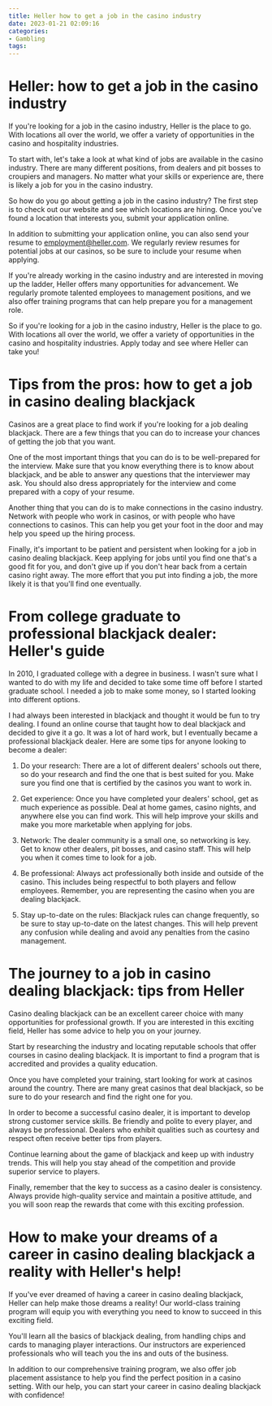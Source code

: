 ```yaml
---
title: Heller how to get a job in the casino industry
date: 2023-01-21 02:09:16
categories:
- Gambling
tags:
---
```



#  Heller: how to get a job in the casino industry

If you're looking for a job in the casino industry, Heller is the place to go. With locations all over the world, we offer a variety of opportunities in the casino and hospitality industries.

To start with, let's take a look at what kind of jobs are available in the casino industry. There are many different positions, from dealers and pit bosses to croupiers and managers. No matter what your skills or experience are, there is likely a job for you in the casino industry.

So how do you go about getting a job in the casino industry? The first step is to check out our website and see which locations are hiring. Once you've found a location that interests you, submit your application online.

In addition to submitting your application online, you can also send your resume to employment@heller.com. We regularly review resumes for potential jobs at our casinos, so be sure to include your resume when applying.

If you're already working in the casino industry and are interested in moving up the ladder, Heller offers many opportunities for advancement. We regularly promote talented employees to management positions, and we also offer training programs that can help prepare you for a management role.

So if you're looking for a job in the casino industry, Heller is the place to go. With locations all over the world, we offer a variety of opportunities in the casino and hospitality industries. Apply today and see where Heller can take you!

#   Tips from the pros: how to get a job in casino dealing blackjack

Casinos are a great place to find work if you're looking for a job dealing blackjack. There are a few things that you can do to increase your chances of getting the job that you want.

One of the most important things that you can do is to be well-prepared for the interview. Make sure that you know everything there is to know about blackjack, and be able to answer any questions that the interviewer may ask. You should also dress appropriately for the interview and come prepared with a copy of your resume.

Another thing that you can do is to make connections in the casino industry. Network with people who work in casinos, or with people who have connections to casinos. This can help you get your foot in the door and may help you speed up the hiring process.

Finally, it's important to be patient and persistent when looking for a job in casino dealing blackjack. Keep applying for jobs until you find one that's a good fit for you, and don't give up if you don't hear back from a certain casino right away. The more effort that you put into finding a job, the more likely it is that you'll find one eventually.

#   From college graduate to professional blackjack dealer: Heller's guide 

In 2010, I graduated college with a degree in business. I wasn't sure what I wanted to do with my life and decided to take some time off before I started graduate school. I needed a job to make some money, so I started looking into different options. 

I had always been interested in blackjack and thought it would be fun to try dealing. I found an online course that taught how to deal blackjack and decided to give it a go. It was a lot of hard work, but I eventually became a professional blackjack dealer. Here are some tips for anyone looking to become a dealer:

1) Do your research: There are a lot of different dealers' schools out there, so do your research and find the one that is best suited for you. Make sure you find one that is certified by the casinos you want to work in.

2) Get experience: Once you have completed your dealers' school, get as much experience as possible. Deal at home games, casino nights, and anywhere else you can find work. This will help improve your skills and make you more marketable when applying for jobs.

3) Network: The dealer community is a small one, so networking is key. Get to know other dealers, pit bosses, and casino staff. This will help you when it comes time to look for a job.

4) Be professional: Always act professionally both inside and outside of the casino. This includes being respectful to both players and fellow employees. Remember, you are representing the casino when you are dealing blackjack.

5) Stay up-to-date on the rules: Blackjack rules can change frequently, so be sure to stay up-to-date on the latest changes. This will help prevent any confusion while dealing and avoid any penalties from the casino management.

#   The journey to a job in casino dealing blackjack: tips from Heller 

Casino dealing blackjack can be an excellent career choice with many opportunities for professional growth. If you are interested in this exciting field, Heller has some advice to help you on your journey.

Start by researching the industry and locating reputable schools that offer courses in casino dealing blackjack. It is important to find a program that is accredited and provides a quality education.

Once you have completed your training, start looking for work at casinos around the country. There are many great casinos that deal blackjack, so be sure to do your research and find the right one for you.

In order to become a successful casino dealer, it is important to develop strong customer service skills. Be friendly and polite to every player, and always be professional. Dealers who exhibit qualities such as courtesy and respect often receive better tips from players.

Continue learning about the game of blackjack and keep up with industry trends. This will help you stay ahead of the competition and provide superior service to players.

Finally, remember that the key to success as a casino dealer is consistency. Always provide high-quality service and maintain a positive attitude, and you will soon reap the rewards that come with this exciting profession.

#  How to make your dreams of a career in casino dealing blackjack a reality with Heller's help!

If you've ever dreamed of having a career in casino dealing blackjack, Heller can help make those dreams a reality! Our world-class training program will equip you with everything you need to know to succeed in this exciting field.

You'll learn all the basics of blackjack dealing, from handling chips and cards to managing player interactions. Our instructors are experienced professionals who will teach you the ins and outs of the business.

In addition to our comprehensive training program, we also offer job placement assistance to help you find the perfect position in a casino setting. With our help, you can start your career in casino dealing blackjack with confidence!
